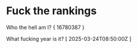 # Fuck the rankings

Who the hell am I?
{ 16780387 }

What fucking year is it?
[ 2025-03-24T08:50:00Z ]
